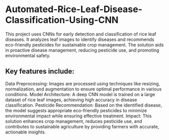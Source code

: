 # Automated-Rice-Leaf-Disease-Classification-Using-CNN
This project uses CNNs for early detection and classification of rice leaf diseases. It analyzes leaf images to identify diseases and recommends eco-friendly pesticides for sustainable crop management. The solution aids in proactive disease management, reducing pesticide use, and promoting environmental safety.

## Key features include:

Data Preprocessing: Images are processed using techniques like resizing, normalization, and augmentation to ensure optimal performance in various conditions.
Model Architecture: A deep CNN model is trained on a large dataset of rice leaf images, achieving high accuracy in disease classification.
Pesticide Recommendation: Based on the identified disease, the model suggests appropriate eco-friendly pesticides to minimize environmental impact while ensuring effective treatment.
Impact: This solution enhances crop management, reduces pesticide use, and contributes to sustainable agriculture by providing farmers with accurate, actionable insights.

